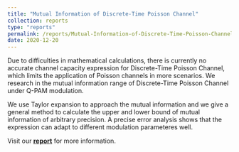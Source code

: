 ```yaml
---
title: "Mutual Information of Discrete-Time Poisson Channel"
collection: reports
type: "reports"
permalink: /reports/Mutual-Information-of-Discrete-Time-Poisson-Channel
date: 2020-12-20
---
```


Due to difficulties in mathematical calculations, there is currently no accurate channel capacity expression for Discrete-Time Poisson Channel, which limits the application of Poisson channels in more scenarios. We research in the mutual information range of Discrete-Time Poisson Channel under Q-PAM modulation.

We use Taylor expansion to approach the mutual information and we give a general method to calculate the upper and lower bound of mutual information of arbitrary precision. A precise error analysis shows that the expression can adapt to different modulation parameteres well.

Visit our **[report](pdfs/mutual%20information%20report.pdf)** for more information.